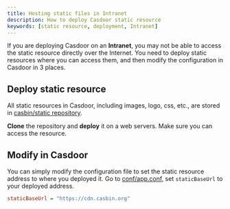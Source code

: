 ```yaml
---
title: Hosting static files in Intranet
description: How to deploy Casdoor static resource
keywords: [static resource, deployment, Intranet]
---
```


If you are deploying Casdoor on an **Intranet**, you may not be able to access the static resource directly over the
Internet. You need to deploy static resources where you can access them, and then modify the configuration in Casdoor in
3 places.

## Deploy static resource
All static resources in Casdoor, including images, logo, css, etc., are stored in [casbin/static repository](https://github.com/casbin/static).

**Clone** the repository and **deploy** it on a web servers. Make sure you can access the resource.

## Modify in Casdoor

You can simply modify the configuration file to set the static resource address to where you deployed it. Go to 
[conf/app.conf](https://github.com/casdoor/casdoor/blob/c92d34e27c707287545519202463632fb4deacc9/conf/app.conf#L19), set `staticBaseUrl` to your deployed address. 

```ini
staticBaseUrl = "https://cdn.casbin.org"
```
